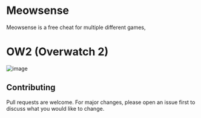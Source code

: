 # Meowsense

Meowsense is a free cheat for multiple different games,

# OW2 (Overwatch 2)


![image](https://media.discordapp.net/attachments/725398910469668955/1059863570629800006/image.png)


## Contributing

Pull requests are welcome. For major changes, please open an issue first
to discuss what you would like to change.

